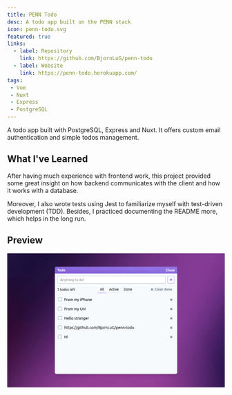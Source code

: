 ```yaml
---
title: PENN Todo
desc: A todo app built on the PENN stack
icon: penn-todo.svg
featured: true
links:
  - label: Repository
    link: https://github.com/BjornLuG/penn-todo
  - label: Website
    link: https://penn-todo.herokuapp.com/
tags:
 - Vue
 - Nuxt
 - Express
 - PostgreSQL
---
```


A todo app built with PostgreSQL, Express and Nuxt. It offers custom email authentication and simple todos management.

<!-- endexcerpt -->

## What I've Learned

After having much experience with frontend work, this project provided some great insight on how backend communicates with the client and how it works with a database.

Moreover, I also wrote tests using Jest to familiarize myself with test-driven development (TDD). Besides, I practiced documenting the README more, which helps in the long run.

## Preview

![Website preview](./preview.png)
